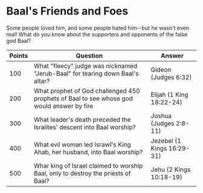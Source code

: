 # Baal's Friends and Foes

Some people loved him, and some people hated him--but he wasn't even real! What do you know about the supporters and opponents of the false god Baal?

Points | Question | Answer
---    | ---      | ---
100 | What "fleecy" judge was nicknamed "Jerub-Baal" for tearing down Baal's altar? | Gideon (Judges 6:32)
200 | What prophet of God challenged 450 prophets of Baal to see whose god would answer by fire | Elijah (1 King 18:22-24)
300 | What leader's death preceded the Isralites' descent into Baal worship? | Joshua (Judges 2:8-11)
400 | What evil woman led Israwl's King Ahab, her husband, into Baal worship? | Jezebel (1 Kings 16:29-31)
500 | Whar king of Israel claimed to worship Baal, only to destroy the priests of Baal? | Jehu (2 Kings 10:18-19)